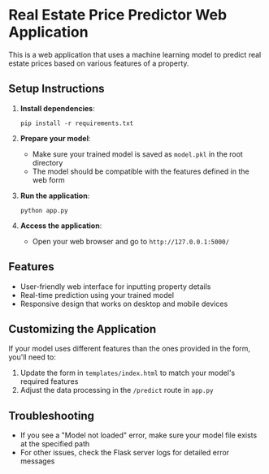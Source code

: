 # Real Estate Price Predictor Web Application

This is a web application that uses a machine learning model to predict real estate prices based on various features of a property.

## Setup Instructions

1. **Install dependencies**:
   ```
   pip install -r requirements.txt
   ```

2. **Prepare your model**:
   - Make sure your trained model is saved as `model.pkl` in the root directory
   - The model should be compatible with the features defined in the web form

3. **Run the application**:
   ```
   python app.py
   ```

4. **Access the application**:
   - Open your web browser and go to `http://127.0.0.1:5000/`

## Features

- User-friendly web interface for inputting property details
- Real-time prediction using your trained model
- Responsive design that works on desktop and mobile devices

## Customizing the Application

If your model uses different features than the ones provided in the form, you'll need to:

1. Update the form in `templates/index.html` to match your model's required features
2. Adjust the data processing in the `/predict` route in `app.py`

## Troubleshooting

- If you see a "Model not loaded" error, make sure your model file exists at the specified path
- For other issues, check the Flask server logs for detailed error messages
